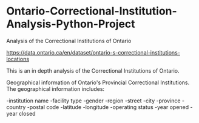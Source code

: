 # Ontario-Correctional-Institution-Analysis-Python-Project
Analysis of the Correctional Institutions of Ontario

https://data.ontario.ca/en/dataset/ontario-s-correctional-institutions-locations

This is an in depth analysis of the Correctional Institutions of Ontario.



Geographical information of Ontario's Provincial Correctional Institutions. The geographical information includes:

-institution name
-facility type
-gender
-region
-street
-city
-province
-country
-postal code
-latitude
-longitude
-operating status
-year opened
-year closed


